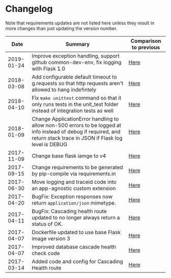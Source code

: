 # Changelog

Note that requirements updates are not listed here unless they result in more changes than just updating the version number.

|Date|Summary|Comparison to previous|
|---|---|---|
|2019-01-24| Improve exception handling, support github common-dev-env, fix logging with Flask 1.0 | [Here](http://git.dev.ctp.local/skeletons/index-map-3d-api/commit/013cd44f28611567f9e826055f92153a727f9310)|
|2018-03-08|Add configurable default timeout to g.requests so that http requests aren't allowed to hang indefintely | [Here](http://git.dev.ctp.local/skeletons/index-map-3d-api/merge_requests/29) |
|2018-04-10|Fix `make unittest` command so that it only runs tests in the unit_test folder instead of integration tests as well | [Here](http://git.dev.ctp.local/skeletons/index-map-3d-api/merge_requests/26) |
|2018-01-09|Change ApplicationError handling to allow non-500 errors to be logged at info instead of debug if required, and return stack trace in JSON if Flask log level is DEBUG| [Here](http://git.dev.ctp.local/skeletons/index-map-3d-api/compare/ce36d29d6c66db44d3a8f0f9a2ee73fb93917088...a8f55194d85ca644f267b06b17a83c2f564bdabd)|
|2017-11-09|Change base flask iamge to v4| [Here](http://git.dev.ctp.local/skeletons/index-map-3d-api/commit/ec3d9b371a32f3ad87619acf9d4859fe43a18727)|
|2017-09-15|Change requirements to be generated by pip-compile via requirements.in| [Here](http://git.dev.ctp.local/skeletons/index-map-3d-api/commit/18d5f14dad5049f327e038ad97e28aed8735ab5e)|
|2017-06-30|Move logging and traceid code into an app-agnostic custom extension| [Here](http://git.dev.ctp.local/skeletons/index-map-3d-api/compare/2d29ed8508015262822597856ad582df819b1832...ddf0e6d2b2e8060fd0460521e427e7d853a7d8be)|
|2017-04-20|BugFix: Exception responses now return `application/json` mimetype.| [Here](http://git.dev.ctp.local/skeletons/index-map-3d-api/commit/244abe82bfa89a4864e1f1000181da32e0ea38be)|
|2017-04-11|BugFix: Cascading health route updated to no longer always return a status of OK.| [Here](http://git.dev.ctp.local/skeletons/index-map-3d-api/compare/fb43404b39a843fa0ae4c49efb51716178cf7cf4...7744e96b4b8250fbf0f9609b4a9923154dd852c3) |
|2017-04-07|Dockerfile updated to use base Flask image version 3| [Here](http://git.dev.ctp.local/skeletons/index-map-3d-api/commit/40754a1825169d2f2c3f534c79bd4afe82dbe8d5) |
|2017-04-07|Improved database cascade health check code| [Here](http://git.dev.ctp.local/skeletons/index-map-3d-api/commit/bbec454542c27aabe55084abb98a65b6c7b17897) |
|2017-03-14|Added code and config for Cascading Health route| [Here](http://git.dev.ctp.local/skeletons/index-map-3d-api/commit/5915ed4be42b93d1e8998a54626c632741c5dad7)|
